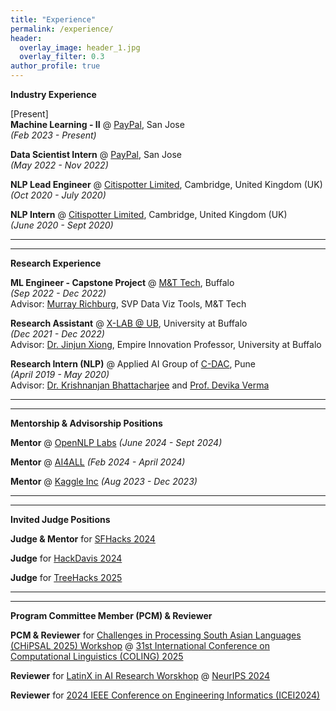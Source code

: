 ```yaml
---
title: "Experience"
permalink: /experience/
header:
  overlay_image: header_1.jpg
  overlay_filter: 0.3
author_profile: true
---
```

<b>Industry Experience</b>

[Present]<br>
<b>Machine Learning - II</b> @ <a href="https://www.linkedin.com/company/paypal"> PayPal</a>, San Jose <br>
<i>(Feb 2023 - Present)</i><br>

<b>Data Scientist Intern</b> @ <a href="https://www.linkedin.com/company/paypal"> PayPal</a>, San Jose <br>
<i>(May 2022 - Nov 2022)</i><br>

<b>NLP Lead Engineer</b> @ <a href="http://citispotter.com/"> Citispotter Limited</a>, Cambridge, United Kingdom (UK)<br>
<i>(Oct 2020 - July 2020)</i><br>

<b>NLP Intern</b> @ <a href="http://citispotter.com/"> Citispotter Limited</a>, Cambridge, United Kingdom (UK)<br>
<i>(June 2020 - Sept 2020)</i><br>

---
---

<b>Research Experience</b>

<b>ML Engineer - Capstone Project</b> @ <a href="https://www3.mtb.com/careers/technology-careers"> M&T Tech</a>, Buffalo <br>
<i>(Sep 2022 - Dec 2022)</i><br> 
Advisor: [Murray Richburg](https://www.linkedin.com/in/murrayrichburg/), SVP Data Viz Tools, M&T Tech<br>

<b>Research Assistant</b> @ <a href="https://www.xlab-ub.com/home"> X-LAB @ UB</a>, University at Buffalo<br>
<i>(Dec 2021 - Dec 2022)</i><br> 
Advisor: [Dr. Jinjun Xiong](https://www.xlab-ub.com/home), Empire Innovation Professor, University at Buffalo <br>

<b>Research Intern (NLP)</b> @ Applied AI Group of <a href="https://www.cdac.in/">C-DAC</a>, Pune<br>
<i>(April 2019 - May 2020)</i><br>
Advisor: [Dr. Krishnanjan Bhattacharjee](https://www.linkedin.com/in/dr-krishnanjan-bhattacharjee-b1852141/) and [Prof. Devika Verma](https://www.linkedin.com/in/devikaverma/)

---
---

<b>Mentorship & Advisorship Positions</b>

<b>Mentor</b> @ [OpenNLP Labs](https://www.linkedin.com/company/opennlp/)
<i>(June 2024 - Sept 2024)</i><br>

<b>Mentor</b> @ [AI4ALL](https://ai-4-all.org/) 
<i>(Feb 2024 - April 2024)</i><br> 

<b>Mentor</b> @ [Kaggle Inc](https://www.kaggle.com/kagglex)
<i>(Aug 2023 - Dec 2023)</i><br> 

---
---

<b>Invited Judge Positions</b>

<b>Judge & Mentor</b> for [SFHacks 2024](https://www.linkedin.com/posts/paritoshkatre_sfhacks-sfbayarea-hackathon-activity-7183160116278407168-g7_G?utm_source=share&utm_medium=member_desktop)

<b>Judge</b> for [HackDavis 2024](https://2024.hackdavis.io/)

<b>Judge</b> for [TreeHacks 2025](https://www.treehacks.com/)

---
---

<b>Program Committee Member (PCM) & Reviewer</b>

<b>PCM & Reviewer</b> for [Challenges in Processing South Asian Languages
(CHiPSAL 2025) Workshop](https://aclanthology.org/2025.chipsal-1.pdf) @ [31st International Conference on Computational Linguistics (COLING) 2025](https://coling2025.org/)

<b>Reviewer</b> for [LatinX in AI Research Worskhop](https://www.latinxinai.org/neurips-2024) @ [NeurIPS 2024](https://neurips.cc/)

<b>Reviewer</b> for [2024 IEEE Conference on Engineering Informatics (ICEI2024)](https://easychair.org/cfp/ICEI-2024)



